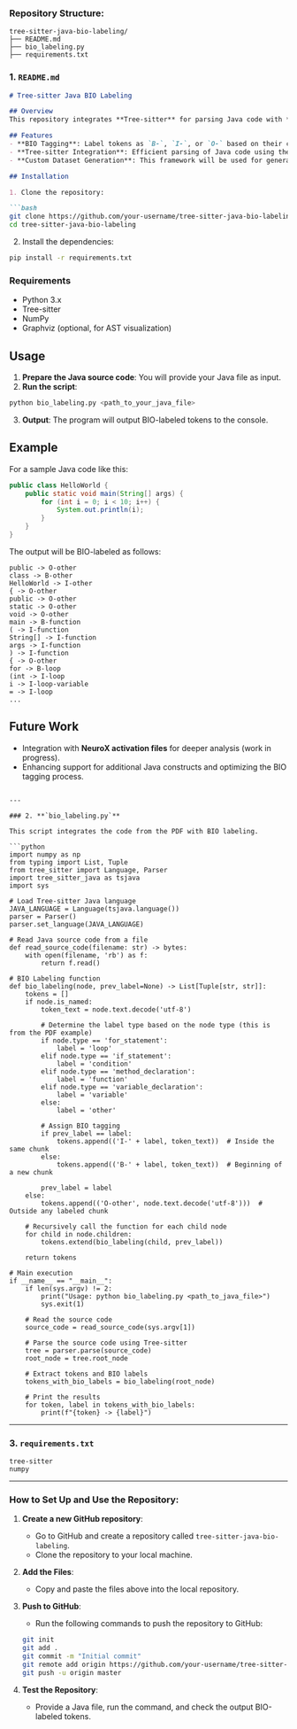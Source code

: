 ### Repository Structure:

```
tree-sitter-java-bio-labeling/
├── README.md
├── bio_labeling.py
├── requirements.txt
```

### 1. **`README.md`**

```markdown
# Tree-sitter Java BIO Labeling

## Overview
This repository integrates **Tree-sitter** for parsing Java code with **BIO (Begin-Inside-Outside)** labeling for generating binary and multiclass annotated datasets. We use Tree-sitter to extract Abstract Syntax Tree (AST) tokens and apply BIO tags to label the tokens based on their position in constructs such as loops, conditions, and functions.

## Features
- **BIO Tagging**: Label tokens as `B-`, `I-`, or `O-` based on their chunk positions.
- **Tree-sitter Integration**: Efficient parsing of Java code using the Tree-sitter library.
- **Custom Dataset Generation**: This framework will be used for generating labeled datasets for machine learning tasks.

## Installation

1. Clone the repository:

```bash
git clone https://github.com/your-username/tree-sitter-java-bio-labeling.git
cd tree-sitter-java-bio-labeling
```

2. Install the dependencies:

```bash
pip install -r requirements.txt
```

### Requirements

- Python 3.x
- Tree-sitter
- NumPy
- Graphviz (optional, for AST visualization)

## Usage

1. **Prepare the Java source code**: You will provide your Java file as input.
2. **Run the script**:

```bash
python bio_labeling.py <path_to_your_java_file>
```

3. **Output**: The program will output BIO-labeled tokens to the console.

## Example

For a sample Java code like this:

```java
public class HelloWorld {
    public static void main(String[] args) {
        for (int i = 0; i < 10; i++) {
            System.out.println(i);
        }
    }
}
```

The output will be BIO-labeled as follows:

```plaintext
public -> O-other
class -> B-other
HelloWorld -> I-other
{ -> O-other
public -> O-other
static -> O-other
void -> O-other
main -> B-function
( -> I-function
String[] -> I-function
args -> I-function
) -> I-function
{ -> O-other
for -> B-loop
(int -> I-loop
i -> I-loop-variable
= -> I-loop
...
```

## Future Work

- Integration with **NeuroX activation files** for deeper analysis (work in progress).
- Enhancing support for additional Java constructs and optimizing the BIO tagging process.
```

---

### 2. **`bio_labeling.py`**

This script integrates the code from the PDF with BIO labeling.

```python
import numpy as np
from typing import List, Tuple
from tree_sitter import Language, Parser
import tree_sitter_java as tsjava
import sys

# Load Tree-sitter Java language
JAVA_LANGUAGE = Language(tsjava.language())
parser = Parser()
parser.set_language(JAVA_LANGUAGE)

# Read Java source code from a file
def read_source_code(filename: str) -> bytes:
    with open(filename, 'rb') as f:
        return f.read()

# BIO Labeling function
def bio_labeling(node, prev_label=None) -> List[Tuple[str, str]]:
    tokens = []
    if node.is_named:
        token_text = node.text.decode('utf-8')
        
        # Determine the label type based on the node type (this is from the PDF example)
        if node.type == 'for_statement':
            label = 'loop'
        elif node.type == 'if_statement':
            label = 'condition'
        elif node.type == 'method_declaration':
            label = 'function'
        elif node.type == 'variable_declaration':
            label = 'variable'
        else:
            label = 'other'
        
        # Assign BIO tagging
        if prev_label == label:
            tokens.append(('I-' + label, token_text))  # Inside the same chunk
        else:
            tokens.append(('B-' + label, token_text))  # Beginning of a new chunk
        
        prev_label = label
    else:
        tokens.append(('O-other', node.text.decode('utf-8')))  # Outside any labeled chunk
    
    # Recursively call the function for each child node
    for child in node.children:
        tokens.extend(bio_labeling(child, prev_label))
    
    return tokens

# Main execution
if __name__ == "__main__":
    if len(sys.argv) != 2:
        print("Usage: python bio_labeling.py <path_to_java_file>")
        sys.exit(1)

    # Read the source code
    source_code = read_source_code(sys.argv[1])
    
    # Parse the source code using Tree-sitter
    tree = parser.parse(source_code)
    root_node = tree.root_node
    
    # Extract tokens and BIO labels
    tokens_with_bio_labels = bio_labeling(root_node)

    # Print the results
    for token, label in tokens_with_bio_labels:
        print(f"{token} -> {label}")
```

---

### 3. **`requirements.txt`**

```text
tree-sitter
numpy
```

---

### How to Set Up and Use the Repository:

1. **Create a new GitHub repository**:
   - Go to GitHub and create a repository called `tree-sitter-java-bio-labeling`.
   - Clone the repository to your local machine.

2. **Add the Files**:
   - Copy and paste the files above into the local repository.

3. **Push to GitHub**:
   - Run the following commands to push the repository to GitHub:
   
   ```bash
   git init
   git add .
   git commit -m "Initial commit"
   git remote add origin https://github.com/your-username/tree-sitter-java-bio-labeling.git
   git push -u origin master
   ```

4. **Test the Repository**:
   - Provide a Java file, run the command, and check the output BIO-labeled tokens.
